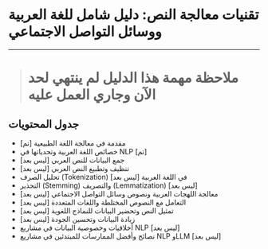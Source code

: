 # تقنيات معالجة النص: دليل شامل للغة العربية ووسائل التواصل الاجتماعي
---
># ملاحظة مهمة هذا الدليل لم ينتهي لحد الآن وجاري العمل عليه

## جدول المحتويات

- مقدمة في معالجة اللغة الطبيعية [تم]
- خصائص اللغة العربية وتحدياتها في NLP [تم]
- جمع البيانات للنص العربي [ليس بعد]
- تنظيف وتطبيع النص العربي [ليس بعد]
- تحليل الصرف (Tokenization) في اللغة العربية [ليس بعد]
- التجذير (Stemming) والتصريف (Lemmatization) [ليس بعد]
- معالجة اللهجات العربية ونصوص وسائل التواصل الاجتماعي [ليس بعد]
- التعامل مع النصوص المختلطة واللغات المتعددة [ليس بعد]
- تمثيل النص وتحضير البيانات للنماذج اللغوية [ليس بعد]
- زيادة البيانات وتحسين الجودة [ليس بعد]
- أخلاقيات وخصوصية البيانات في مشاريع NLP [ليس بعد]
- نصائح وأفضل الممارسات للمبتدئين في مشاريع NLP وLLM [ليس بعد]